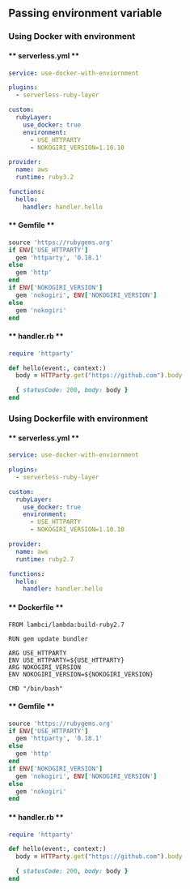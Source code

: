 ## Passing environment variable

###  Using Docker with environment

<!-- tabs:start -->

#### ** serverless.yml **

```yml
service: use-docker-with-enviornment

plugins:
  - serverless-ruby-layer

custom:
  rubyLayer:
    use_docker: true
    environment:
      - USE_HTTPARTY
      - NOKOGIRI_VERSION=1.10.10

provider:
  name: aws
  runtime: ruby3.2

functions:
  hello:
    handler: handler.hello
```

#### ** Gemfile **

```ruby
source 'https://rubygems.org'
if ENV['USE_HTTPARTY']
  gem 'httparty', '0.18.1'
else
  gem 'http'
end
if ENV['NOKOGIRI_VERSION']
  gem 'nokogiri', ENV['NOKOGIRI_VERSION']
else
  gem 'nokogiri'
end
```

#### ** handler.rb **

```ruby
require 'httparty'

def hello(event:, context:)
  body = HTTParty.get("https://github.com").body

  { statusCode: 200, body: body }
end
```
<!-- tabs:end -->

###  Using Dockerfile with environment

<!-- tabs:start -->

#### ** serverless.yml **

```yml
service: use-docker-with-enviornment

plugins:
  - serverless-ruby-layer

custom:
  rubyLayer:
    use_docker: true
    environment:
      - USE_HTTPARTY
      - NOKOGIRI_VERSION=1.10.10

provider:
  name: aws
  runtime: ruby2.7

functions:
  hello:
    handler: handler.hello
```

#### ** Dockerfile **
```docker
FROM lambci/lambda:build-ruby2.7

RUN gem update bundler

ARG USE_HTTPARTY
ENV USE_HTTPARTY=${USE_HTTPARTY}
ARG NOKOGIRI_VERSION
ENV NOKOGIRI_VERSION=${NOKOGIRI_VERSION}

CMD "/bin/bash"
```

#### ** Gemfile **

```ruby
source 'https://rubygems.org'
if ENV['USE_HTTPARTY']
  gem 'httparty', '0.18.1'
else
  gem 'http'
end
if ENV['NOKOGIRI_VERSION']
  gem 'nokogiri', ENV['NOKOGIRI_VERSION']
else
  gem 'nokogiri'
end
```

#### ** handler.rb **

```ruby
require 'httparty'

def hello(event:, context:)
  body = HTTParty.get("https://github.com").body

  { statusCode: 200, body: body }
end
```
<!-- tabs:end -->

